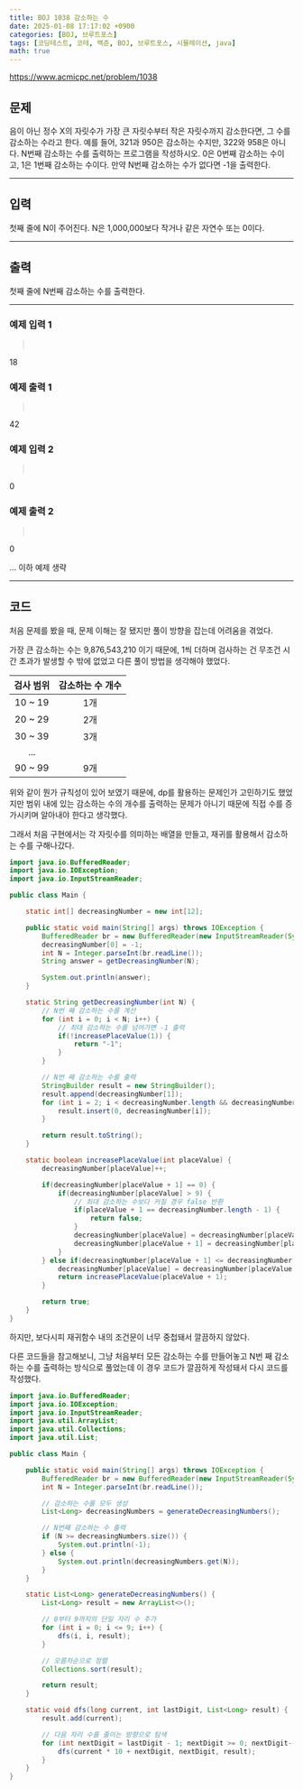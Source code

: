 ```yaml
---
title: BOJ 1038 감소하는 수
date: 2025-01-08 17:17:02 +0900
categories: [BOJ, 브루트포스]
tags: [코딩테스트, 코테, 백준, BOJ, 브루트포스, 시뮬레이션, java]
math: true
---
```


<https://www.acmicpc.net/problem/1038>

## 문제
음이 아닌 정수 X의 자릿수가 가장 큰 자릿수부터 작은 자릿수까지 감소한다면, 그 수를 감소하는 수라고 한다. 예를 들어, 321과 950은 감소하는 수지만, 322와 958은 아니다. N번째 감소하는 수를 출력하는 프로그램을 작성하시오. 0은 0번째 감소하는 수이고, 1은 1번째 감소하는 수이다. 만약 N번째 감소하는 수가 없다면 -1을 출력한다.

---
## 입력
첫째 줄에 N이 주어진다. N은 1,000,000보다 작거나 같은 자연수 또는 0이다.

---
## 출력
첫째 줄에 N번째 감소하는 수를 출력한다.

---
### 예제 입력 1
> <pre>
18
> </pre>

### 예제 출력 1
> <pre>
42
> </pre>

### 예제 입력 2
> <pre>
0
> </pre>

### 예제 출력 2
> <pre>
0
> </pre>

... 이하 예제 생략

---
## 코드

처음 문제를 봤을 때, 문제 이해는 잘 됐지만 풀이 방향을 잡는데 어려움을 겪었다.

가장 큰 감소하는 수는 9,876,543,210 이기 때문에, 1씩 더하며 검사하는 건 무조건 시간 초과가 발생할 수 밖에 없었고 다른 풀이 방법을 생각해야 했었다.

| 검사 범위 | 감소하는 수 개수 |
| :-------: | :--------------: |
|  10 ~ 19  |       1개        |
|  20 ~ 29  |       2개        |
|  30 ~ 39  |       3개        |
|    ...    |
|  90 ~ 99  |       9개        |

위와 같이 뭔가 규칙성이 있어 보였기 때문에, dp를 활용하는 문제인가 고민하기도 했었지만 범위 내에 있는 감소하는 수의 개수를 출력하는 문제가 아니기 때문에 직접 수를 증가시키며 알아내야 한다고 생각했다.

그래서 처음 구현에서는 각 자릿수를 의미하는 배열을 만들고, 재귀를 활용해서 감소하는 수를 구해나갔다.

```java
import java.io.BufferedReader;
import java.io.IOException;
import java.io.InputStreamReader;

public class Main {

    static int[] decreasingNumber = new int[12];

    public static void main(String[] args) throws IOException {
        BufferedReader br = new BufferedReader(new InputStreamReader(System.in));
        decreasingNumber[0] = -1;
        int N = Integer.parseInt(br.readLine());
        String answer = getDecreasingNumber(N);

        System.out.println(answer);
    }

    static String getDecreasingNumber(int N) {
        // N번 째 감소하는 수를 계산
        for (int i = 0; i < N; i++) {
            // 최대 감소하는 수를 넘어가면 -1 출력
            if(!increasePlaceValue(1)) {
                return "-1";
            }
        }

        // N번 째 감소하는 수를 출력
        StringBuilder result = new StringBuilder();
        result.append(decreasingNumber[1]);
        for (int i = 2; i < decreasingNumber.length && decreasingNumber[i] != 0; i++) {
            result.insert(0, decreasingNumber[i]);
        }

        return result.toString();
    }

    static boolean increasePlaceValue(int placeValue) {
        decreasingNumber[placeValue]++;

        if(decreasingNumber[placeValue + 1] == 0) {
            if(decreasingNumber[placeValue] > 9) {
                // 최대 감소하는 수보다 커질 경우 false 반환
                if(placeValue + 1 == decreasingNumber.length - 1) {
                    return false;
                }
                decreasingNumber[placeValue] = decreasingNumber[placeValue - 1] + 1;
                decreasingNumber[placeValue + 1] = decreasingNumber[placeValue] + 1;
            }
        } else if(decreasingNumber[placeValue + 1] <= decreasingNumber[placeValue]) {
            decreasingNumber[placeValue] = decreasingNumber[placeValue - 1] + 1;
            return increasePlaceValue(placeValue + 1);
        }

        return true;
    }
}
```

하지만, 보다시피 재귀함수 내의 조건문이 너무 중첩돼서 깔끔하지 않았다.

다른 코드들을 참고해보니, 그냥 처음부터 모든 감소하는 수를 만들어놓고 N번 째 감소하는 수를 출력하는 방식으로 풀었는데 이 경우 코드가 깔끔하게 작성돼서 다시 코드를 작성했다.

```java
import java.io.BufferedReader;
import java.io.IOException;
import java.io.InputStreamReader;
import java.util.ArrayList;
import java.util.Collections;
import java.util.List;

public class Main {

    public static void main(String[] args) throws IOException {
        BufferedReader br = new BufferedReader(new InputStreamReader(System.in));
        int N = Integer.parseInt(br.readLine());

        // 감소하는 수를 모두 생성
        List<Long> decreasingNumbers = generateDecreasingNumbers();

        // N번째 감소하는 수 출력
        if (N >= decreasingNumbers.size()) {
            System.out.println(-1);
        } else {
            System.out.println(decreasingNumbers.get(N));
        }
    }

    static List<Long> generateDecreasingNumbers() {
        List<Long> result = new ArrayList<>();

        // 0부터 9까지의 단일 자리 수 추가
        for (int i = 0; i <= 9; i++) {
            dfs(i, i, result);
        }

        // 오름차순으로 정렬
        Collections.sort(result);

        return result;
    }

    static void dfs(long current, int lastDigit, List<Long> result) {
        result.add(current);

        // 다음 자리 수를 줄이는 방향으로 탐색
        for (int nextDigit = lastDigit - 1; nextDigit >= 0; nextDigit--) {
            dfs(current * 10 + nextDigit, nextDigit, result);
        }
    }
}
```
